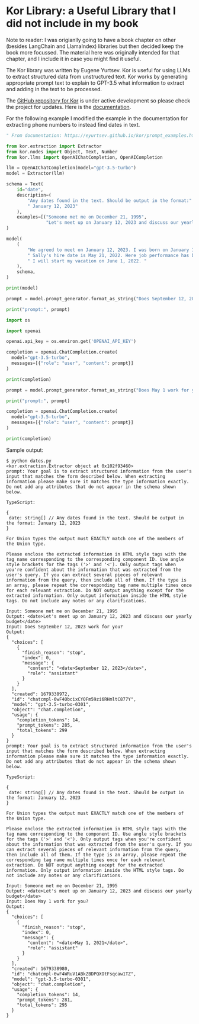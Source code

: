 # Kor Library: a Useful Library that I did not include in my book

Note to reader: I was origianlly going to have a book chapter on other (besides LangChain and LlamaIndex) libraries but then decided keep the book more focussed. The material here was originally intended for that chapter, and I include it in case you might find it useful.

The Kor library was written by Eugene Yurtsev. Kor is useful for using LLMs to extract structured data from unstructured text. Kor works by generating appropriate prompt text to explain to GPT-3.5 what information to extract and adding in the text to be processed.

The [GitHub repository for Kor](https://github.com/eyurtsev/kor) is under active development so please check the project for updates. Here is the [documentation](https://eyurtsev.github.io/kor/tutorial.html).

For the following example I modified the example in the documentation for extracting phone numbers to instead find dates in text.


```python
" From documentation: https://eyurtsev.github.io/kor/prompt_examples.html"

from kor.extraction import Extractor
from kor.nodes import Object, Text, Number
from kor.llms import OpenAIChatCompletion, OpenAICompletion

llm = OpenAIChatCompletion(model="gpt-3.5-turbo")
model = Extractor(llm)

schema = Text(
    id="date",
    description=(
        "Any dates found in the text. Should be output in the format:"
        " January 12, 2023"
    ),
    examples=[("Someone met me on December 21, 1995",
               "Let's meet up on January 12, 2023 and discuss our yearly budget")],
)

model(
    (
        "We agreed to meet on January 12, 2023. I was born on January 12, 1999. We will have coffee on January 12, 2023. "
        " Sally's hire date is May 21, 2022. Here job performance has been good. "
        " I will start my vacation on June 1, 2022. "
    ),
    schema,
)

print(model)

prompt = model.prompt_generator.format_as_string("Does September 12, 2023 work for you?", schema)

print("prompt:", prompt)

import os

import openai

openai.api_key = os.environ.get('OPENAI_API_KEY')

completion = openai.ChatCompletion.create(
  model="gpt-3.5-turbo", 
  messages=[{"role": "user", "content": prompt}]
)

print(completion)

prompt = model.prompt_generator.format_as_string("Does May 1 work for you?", schema)

print("prompt:", prompt)

completion = openai.ChatCompletion.create(
  model="gpt-3.5-turbo", 
  messages=[{"role": "user", "content": prompt}]
)

print(completion)
```

Sample output:

```console
$ python dates.py 
<kor.extraction.Extractor object at 0x102f93460>
prompt: Your goal is to extract structured information from the user's input that matches the form described below. When extracting information please make sure it matches the type information exactly. Do not add any attributes that do not appear in the schema shown below.

TypeScript:

{
 date: string[] // Any dates found in the text. Should be output in the format: January 12, 2023
}

For Union types the output must EXACTLY match one of the members of the Union type.

Please enclose the extracted information in HTML style tags with the tag name corresponding to the corresponding component ID. Use angle style brackets for the tags ('>' and '<'). Only output tags when you're confident about the information that was extracted from the user's query. If you can extract several pieces of relevant information from the query, then include all of them. If the type is an array, please repeat the corresponding tag name multiple times once for each relevant extraction. Do NOT output anything except for the extracted information. Only output information inside the HTML style tags. Do not include any notes or any clarifications. 

Input: Someone met me on December 21, 1995
Output: <date>Let's meet up on January 12, 2023 and discuss our yearly budget</date>
Input: Does September 12, 2023 work for you?
Output:
{
  "choices": [
    {
      "finish_reason": "stop",
      "index": 0,
      "message": {
        "content": "<date>September 12, 2023</date>",
        "role": "assistant"
      }
    }
  ],
  "created": 1679338972,
  "id": "chatcmpl-6wF4ObcixCYOFm59zi6RHmltC877Y",
  "model": "gpt-3.5-turbo-0301",
  "object": "chat.completion",
  "usage": {
    "completion_tokens": 14,
    "prompt_tokens": 285,
    "total_tokens": 299
  }
}
prompt: Your goal is to extract structured information from the user's input that matches the form described below. When extracting information please make sure it matches the type information exactly. Do not add any attributes that do not appear in the schema shown below.

TypeScript:

{
 date: string[] // Any dates found in the text. Should be output in the format: January 12, 2023
}

For Union types the output must EXACTLY match one of the members of the Union type.

Please enclose the extracted information in HTML style tags with the tag name corresponding to the component ID. Use angle style brackets for the tags ('>' and '<'). Only output tags when you're confident about the information that was extracted from the user's query. If you can extract several pieces of relevant information from the query, then include all of them. If the type is an array, please repeat the corresponding tag name multiple times once for each relevant extraction. Do NOT output anything except for the extracted information. Only output information inside the HTML style tags. Do not include any notes or any clarifications. 

Input: Someone met me on December 21, 1995
Output: <date>Let's meet up on January 12, 2023 and discuss our yearly budget</date>
Input: Does May 1 work for you?
Output:
{
  "choices": [
    {
      "finish_reason": "stop",
      "index": 0,
      "message": {
        "content": "<date>May 1, 2021</date>",
        "role": "assistant"
      }
    }
  ],
  "created": 1679338980,
  "id": "chatcmpl-6wF4WRuV1ABkZBDPQXOtFsqcaw1TZ",
  "model": "gpt-3.5-turbo-0301",
  "object": "chat.completion",
  "usage": {
    "completion_tokens": 14,
    "prompt_tokens": 281,
    "total_tokens": 295
  }
}
```
